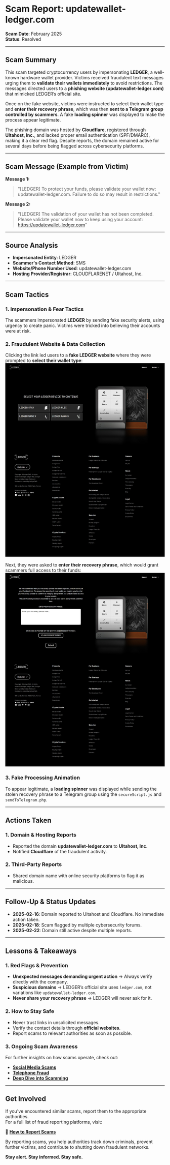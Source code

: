 # Scam Report: updatewallet-ledger.com  

**Scam Date**: February 2025  
**Status**: Resolved  

---

## Scam Summary  

This scam targeted cryptocurrency users by impersonating **LEDGER**, a well-known hardware wallet provider. Victims received fraudulent text messages urging them to **validate their wallets immediately** to avoid restrictions. The messages directed users to a **phishing website (updatewallet-ledger.com)** that mimicked LEDGER’s official site.

Once on the fake website, victims were instructed to select their wallet type and **enter their recovery phrase**, which was then **sent to a Telegram group controlled by scammers**. A fake **loading spinner** was displayed to make the process appear legitimate.  

The phishing domain was hosted by **Cloudflare**, registered through **Ultahost, Inc.**, and lacked proper email authentication (SPF/DMARC), making it a clear red flag. Despite reports, the domain remained active for several days before being flagged across cybersecurity platforms.  

---

## Scam Message (Example from Victim)  

**Message 1:**  
> "[LEDGER] To protect your funds, please validate your wallet now: updatewallet-ledger.com. Failure to do so may result in restrictions."  

**Message 2:**  
> "[LEDGER] The validation of your wallet has not been completed. Please validate your wallet now to keep using your account: https://updatewallet-ledger.com"

---

## Source Analysis  
- **Impersonated Entity**: LEDGER  
- **Scammer's Contact Method**: SMS  
- **Website/Phone Number Used**: updatewallet-ledger.com  
- **Hosting Provider/Registrar**: CLOUDFLARENET / Ultahost, Inc.  

---

## Scam Tactics  

### 1. Impersonation & Fear Tactics  
The scammers impersonated **LEDGER** by sending fake security alerts, using urgency to create panic. Victims were tricked into believing their accounts were at risk.  

### 2. Fraudulent Website & Data Collection  
Clicking the link led users to a **fake LEDGER website** where they were prompted to **select their wallet type**:  
![Phishing Website](https://github.com/ScamSleuth/ScamSleuth-Resource-Center/blob/7ffe35b647a41b03a363397b2463de96b8152f74/updatewallet-ledger.com/updatewallet-ledger.com_index.png)  

Next, they were asked to **enter their recovery phrase**, which would grant scammers full access to their funds:  
![Recovery Phrase Theft](https://github.com/ScamSleuth/ScamSleuth-Resource-Center/blob/255129d0d144d3afb91fd2e082b8bde19924b886/updatewallet-ledger.com/updatewallet-ledger.com_recovery.png)  

### 3. Fake Processing Animation  
To appear legitimate, a **loading spinner** was displayed while sending the stolen recovery phrase to a Telegram group using the `secureScript.js` and `sendToTelegram.php`.  

---

## Actions Taken  

### 1. Domain & Hosting Reports  
- Reported the domain **updatewallet-ledger.com** to **Ultahost, Inc.**  
- Notified **Cloudflare** of the fraudulent activity.  

### 2. Third-Party Reports  
- Shared domain name with online security platforms to flag it as malicious.  

---

## Follow-Up & Status Updates  
- **2025-02-16**: Domain reported to Ultahost and Cloudflare. No immediate action taken.  
- **2025-02-18**: Scam flagged by multiple cybersecurity forums.  
- **2025-02-22**: Domain still active despite multiple reports.  

---

## Lessons & Takeaways  

### 1. Red Flags & Prevention  
- **Unexpected messages demanding urgent action** → Always verify directly with the company.  
- **Suspicious domains** → LEDGER’s official site uses `ledger.com`, not variations like `updatewallet-ledger.com`.  
- **Never share your recovery phrase** → LEDGER will never ask for it.  

### 2. How to Stay Safe  
- Never trust links in unsolicited messages.  
- Verify the contact details through **official websites**.  
- Report scams to relevant authorities as soon as possible.  

### 3. Ongoing Scam Awareness  
For further insights on how scams operate, check out:  
- [**Social Media Scams**](../General/SocialMediaScam.md)  
- [**Telephone Fraud**](../General/Telefonische_fraude.md)  
- [**Deep Dive into Scamming**](../General/Dive_into_scamming.md)  

---

## Get Involved  
If you've encountered similar scams, report them to the appropriate authorities.  
For a full list of fraud reporting platforms, visit:  

🔹 [**How to Report Scams**](../General/GetInvolved.md)  

By reporting scams, you help authorities track down criminals, prevent further victims, and contribute to shutting down fraudulent networks.  

**Stay alert. Stay informed. Stay safe.**
